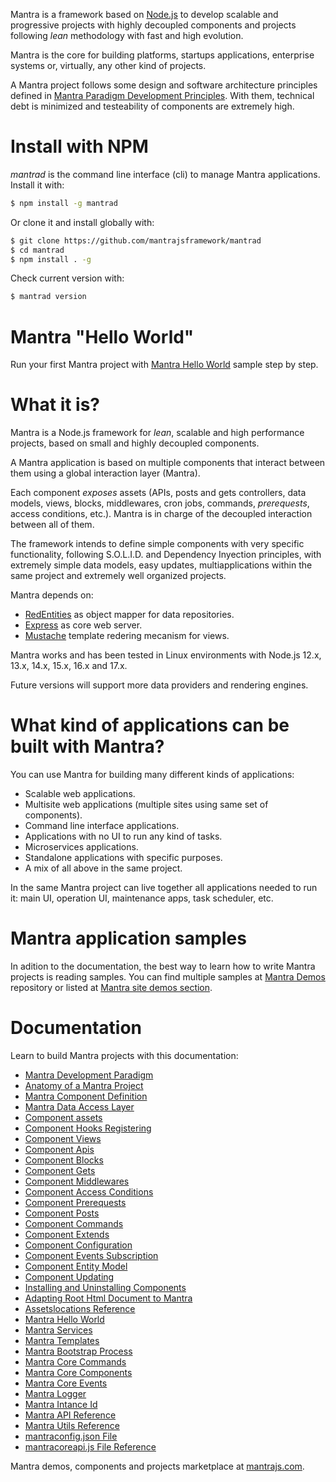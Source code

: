 Mantra is a framework based on [Node.js](https://nodejs.org/) to develop scalable and progressive projects with highly decoupled components and projects following *lean* methodology with fast and high evolution.

Mantra is the core for building platforms, startups applications, enterprise systems or, virtually, any other kind of projects.

A Mantra project follows some design and software architecture principles defined in [Mantra Paradigm Development Principles](/docs/01-mantra-development-paradigm.md). With them, technical debt is minimized and testeability of components are extremely high.

# Install with NPM

*mantrad* is the command line interface (cli) to manage Mantra applications. Install it with:

```bash
$ npm install -g mantrad
```

Or clone it and install globally with:

```bash
$ git clone https://github.com/mantrajsframework/mantrad
$ cd mantrad
$ npm install . -g
```

Check current version with:

```bash
$ mantrad version
```

# Mantra "Hello World"

Run your first Mantra project with [Mantra Hello World](/docs/24-mantra-hello-world.md) sample step by step.

# What it is?

Mantra is a Node.js framework for *lean*, scalable and high performance projects, based on small and highly decoupled components.

A Mantra application is based on multiple components that interact between them using a global interaction layer (Mantra). 

Each component *exposes* assets (APIs, posts and gets controllers, data models, views, blocks, middlewares, cron jobs, commands, *prerequests*, access conditions, etc.). Mantra is in charge of the decoupled interaction between all of them. 

The framework intends to define simple components with very specific functionality, following S.O.L.I.D. and Dependency Inyection principles, with extremely simple data models, easy updates, multiapplications within the same project and extremely well organized projects. 

Mantra depends on:

* [RedEntities](https://github.com/mantrajsframework/redentities) as object mapper for data repositories.
* [Express](https://expressjs.com/) as core web server.
* [Mustache](https://github.com/janl/mustache.js) template redering mecanism for views.

Mantra works and has been tested in Linux environments with Node.js 12.x, 13.x, 14.x, 15.x, 16.x and 17.x.

Future versions will support more data providers and rendering engines.

# What kind of applications can be built with Mantra?
You can use Mantra for building many different kinds of applications:

* Scalable web applications.
* Multisite web applications (multiple sites using same set of components).
* Command line interface applications.
* Applications with no UI to run any kind of tasks.
* Microservices applications.
* Standalone applications with specific purposes.
* A mix of all above in the same project.

In the same Mantra project can live together all applications needed to run it: main UI, operation UI, maintenance apps, task scheduler, etc.

# Mantra application samples

In adition to the documentation, the best way to learn how to write Mantra projects is reading samples. You can find multiple samples at [Mantra Demos](https://github.com/mantrajsframework) repository or listed at [Mantra site demos section](http://www.mantrajs.com/mantrademos/showall).

# Documentation

Learn to build Mantra projects with this documentation:

- [Mantra Development Paradigm](/docs/01-mantra-development-paradigm.md)
- [Anatomy of a Mantra Project](/docs/02-anatomy-of-a-mantra-project.md)
- [Mantra Component Definition](/docs/03-mantra-component-definition.md)
- [Mantra Data Access Layer](/docs/04-mantra-data-access-layer.md)
- [Component assets](/docs/05-component-assets.md)
- [Component Hooks Registering](/docs/06-component-hooks-registering.md)
- [Component Views](/docs/07-component-views.md)
- [Component Apis](/docs/08-component-apis.md)
- [Component Blocks](/docs/09-component-blocks.md)
- [Component Gets](/docs/10-component-gets.md)
- [Component Middlewares](/docs/11-component-middlewares.md)
- [Component Access Conditions](/docs/12-component-access-conditions.md)
- [Component Prerequests](/docs/13-component-prerequests.md)
- [Component Posts](/docs/14-component-posts.md)
- [Component Commands](/docs/15-component-commands.md)
- [Component Extends](/docs/16-component-extend.md)
- [Component Configuration](/docs/17-component-configuration.md)
- [Component Events Subscription](/docs/18-component-events-subscription.md)
- [Component Entity Model](/docs/19-component-entity-model.md)
- [Component Updating](/docs/20-component-updating.md)
- [Installing and Uninstalling Components](/docs/21-installing-and-uninstalling-components.md)
- [Adapting Root Html Document to Mantra](/docs/22-adapting-root-html-document-to-mantra.md)
- [Assetslocations Reference](/docs/23-assetslocations-reference.md)
- [Mantra Hello World](/docs/24-mantra-hello-world.md)
- [Mantra Services](/docs/25-mantra-services.md)
- [Mantra Templates](/docs/26-html-templates.md)
- [Mantra Bootstrap Process](/docs/27-mantra-bootstrap-process.md)
- [Mantra Core Commands](/docs/28-mantra-core-commands.md)
- [Mantra Core Components](/docs/29-mantra-core-components.md)
- [Mantra Core Events](/docs/30-mantra-core-events.md)
- [Mantra Logger](/docs/31-mantra-logger.md)
- [Mantra Intance Id](/docs/32-instanceid.md)
- [Mantra API Reference](/docs/33-mantra-API-reference.md)
- [Mantra Utils Reference](/docs/34-mantra-Utils-reference.md)
- [mantraconfig.json File](/docs/35-mantraconfig-json-file.md)
- [mantracoreapi.js File Reference](/docs/36-mantracoreapi-js-file-reference.md)



Mantra demos, components and projects marketplace at [mantrajs.com](https://www.mantrajs.com).